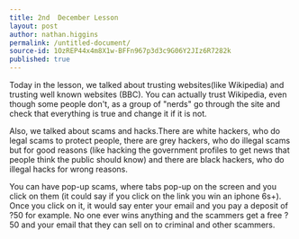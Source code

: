 ```yaml
---
title: 2nd  December Lesson
layout: post
author: nathan.higgins
permalink: /untitled-document/
source-id: 1OzREP44x4m8X1w-BFFn967p3d3c9G06Y2JIz6R7282k
published: true
---
```

Today in the lesson, we talked about trusting websites(like Wikipedia) and trusting well known websites (BBC). You can actually trust Wikipedia, even though some people don't, as a group of "nerds" go through the site and check that everything is true and change it if it is not.

Also, we talked about scams and hacks.There are white hackers, who do legal scams to protect people, there are grey hackers, who do illegal scams but for good reasons (like hacking the government profiles to get news that people think the public should know) and there are black hackers, who do illegal hacks for wrong reasons.

You can have pop-up scams, where tabs pop-up on the screen and you click on them (it could say if you click on the link you win an iphone 6s+). Once you click on it, it would say enter your email and you pay a deposit of ?50 for example. No one ever wins anything and the scammers get a free ?50 and your email that they can sell on to criminal and other scammers.

